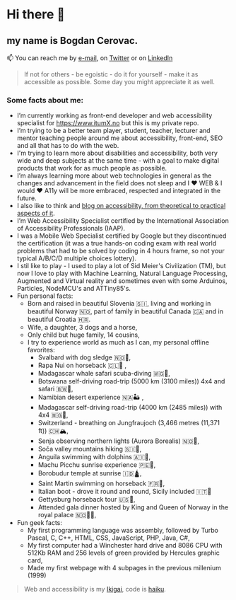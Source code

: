 # Hi there 👋

## my name is Bogdan Cerovac.

📫 You can reach me by [e-mail](bogdan.cerovac@gmail.com), on [Twitter](https://twitter.com/CerovacBogdan) or on [LinkedIn](https://www.linkedin.com/in/bogdancerovac/)

> If not for others - be egoistic - do it for yourself - make it as accessible as possible. Some day you might appreciate it as well.

### Some facts about me:

- I’m currently working as front-end developer and web accessibility specialist for https://www.itumX.no but this is my private repo.
- I’m trying to be a better team player, student, teacher, lecturer and mentor teaching people around me about accessibility, front-end, SEO and all that has to do with the web.
- I'm trying to learn more about disabilities and accessibility, both very wide and deep subjects at the same time - with a goal to make digital products that work for as much people as possible.
- I’m always learning more about web technologies in general as the changes and advancement in the field does not sleep and I ❤ WEB & I would ❤ A11y will be more embraced, respected and integrated in the future.
- I also like to think and [blog on accessibility, from theoretical to practical aspects of it](https://cerovac.com/a11y/).
- I’m Web Accessibility Specialist certified by the International Association of Accessibility Professionals (IAAP).
- I was a Mobile Web Specialist certified by Google but they discontinued the certification (it was a true hands-on coding exam with real world problems that had to be solved by coding in 4 hours frame, so not your typical A/B/C/D multiple choices lottery).
- I stil like to play - I used to play a lot of Sid Meier's Civilization (TM), but now I love to play with Machine Learning, Natural Language Processing, Augmented and Virtual reality and sometimes even with some Arduinos, Particles, NodeMCU's and ATTiny85's.
- Fun personal facts:
    - Born and raised in beautiful Slovenia 🇸🇮, living and working in beautiful Norway 🇳🇴, part of family in beautiful Canada 🇨🇦 and in beautiful Croatia 🇭🇷.
    - Wife, a daughter, 3 dogs and a horse,
    - Only child but huge family, 14 cousins,
    - I try to experience world as much as I can, my personal offline favorites:
        + Svalbard with dog sledge 🇳🇴🐺,
        + Rapa Nui on horseback 🇨🇱🗿 ,
        + Madagascar whale safari scuba-diving 🇲🇬🤿,
        + Botswana self-driving road-trip (5000 km (3100 miles)) 4x4 and safari 🇧🇼🐘,
        + Namibian desert experience 🇳🇦🏜️ ,
        + Madagascar self-driving road-trip (4000 km (2485 miles)) with 4x4 🇲🇬🚙,
        + Switzerland - breathing on Jungfraujoch (3,466 metres (11,371 ft)) 🇨🇭🏔️,
        + Senja observing northern lights (Aurora Borealis) 🇳🇴🌌,
        + Soča valley mountains hiking 🇸🇮🌄,
        + Anguila swimming with dolphins  🇦🇮🐬,
        + Machu Picchu sunrise experience 🇵🇪🌄,
        + Borobudur temple at sunrise 🇮🇩🛕,
        + Saint Martin swimming on horseback 🇫🇷🐎,
        + Italian boot - drove it round and round, Sicily included 🇮🇹👢
        + Gettysburg horseback tour 🇺🇸🐎,
        + Attended gala dinner hosted by King and Queen of Norway in the royal palace 🇳🇴👑👑,
- Fun geek facts:
    - My first programming language was assembly, followed by Turbo Pascal, C, C++, HTML, CSS, JavaScript, PHP, Java, C#,
    - My first computer had a Winchester hard drive and 8086 CPU with 512Kb RAM and 256 levels of green provided by Hercules graphic card,
    - Made my first webpage with 4 subpages in the previous millenium (1999)
   

> Web and accessibility is my [Ikigai](https://en.wikipedia.org/wiki/Ikigai), code is [haiku](https://en.wikipedia.org/wiki/Haiku).

